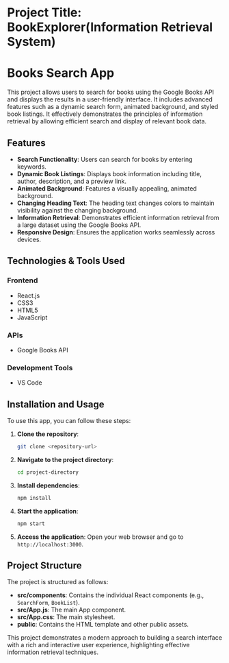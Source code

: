 # Project Title: BookExplorer(Information Retrieval System)
# Books Search App

This project allows users to search for books using the Google Books API and displays the results in a user-friendly interface. It includes advanced features such as a dynamic search form, animated background, and styled book listings. It effectively demonstrates the principles of information retrieval by allowing efficient search and display of relevant book data.

## Features
- **Search Functionality**: Users can search for books by entering keywords.
- **Dynamic Book Listings**: Displays book information including title, author, description, and a preview link.
- **Animated Background**: Features a visually appealing, animated background.
- **Changing Heading Text**: The heading text changes colors to maintain visibility against the changing background.
- **Information Retrieval**: Demonstrates efficient information retrieval from a large dataset using the Google Books API.
- **Responsive Design**: Ensures the application works seamlessly across devices.

## Technologies & Tools Used
### Frontend
- React.js
- CSS3
- HTML5
- JavaScript

### APIs
- Google Books API

### Development Tools
- VS Code

## Installation and Usage
To use this app, you can follow these steps:

1. **Clone the repository**:
    ```bash
    git clone <repository-url>
    ```

2. **Navigate to the project directory**:
    ```bash
    cd project-directory
    ```

3. **Install dependencies**:
    ```bash
    npm install
    ```

4. **Start the application**:
    ```bash
    npm start
    ```

5. **Access the application**:
    Open your web browser and go to `http://localhost:3000`.

## Project Structure
The project is structured as follows:

- **src/components**: Contains the individual React components (e.g., `SearchForm`, `BookList`).
- **src/App.js**: The main App component.
- **src/App.css**: The main stylesheet.
- **public**: Contains the HTML template and other public assets.

This project demonstrates a modern approach to building a search interface with a rich and interactive user experience, highlighting effective information retrieval techniques.
